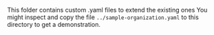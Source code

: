 This folder contains custom .yaml files to extend the existing ones
You might inspect and copy the file `../sample-organization.yaml` to this directory to get a demonstration.
